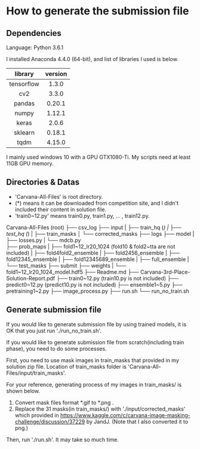 
# How to generate the submission file

## Dependencies

Language: Python 3.6.1

I installed Anaconda 4.4.0 (64-bit), and list of libraries I used is below.
	
|library|version|
|:-:|:-:|
|tensorflow|1.3.0|
|cv2	|3.3.0|
|pandas	|0.20.1|
|numpy	|1.12.1|
|keras	|2.0.6|
|sklearn		|0.18.1|
|tqdm	|4.15.0|

I mainly used windows 10 with a GPU GTX1080-Ti. My scripts need at least 11GB GPU memory.

## Directories & Datas

* 'Carvana-All-Files' is root directory.
* (*) means it can be downloaded from competition site, and I didn't included their content in solution file.
* 'train0~12.py' means train0.py, train1.py, ... , train12.py.

Carvana-All-Files (root)
├── csv_log
├── input
|   ├── train_hq (*)
|   ├── test_hq (*)
|   ├── train_masks
│   └── corrected_masks
├── logs
├── model
|   ├── losses.py
|   └── mdcb.py  
├── prob_maps
|   ├── fold1~12_lr20_1024 (fold10 & fold2~tta are not included)
|   ├── fold4fold2_ensemble
|   ├── fold2456_ensemble
|   ├── fold12345_ensemble
|   ├── fold12345689_ensemble
|   ├── full_ensemble
|   └── test_masks
├── submit
├── weights
|   └── fold1~12_lr20_1024_model.hdf5
├── Readme.md
├── Carvana-3rd-Place-Solution-Report.pdf
├── train0~12.py (train10.py is not included)
├── predict0~12.py (predict10.py is not included)
├── ensemble1~5.py
├── pretraining1~2.py
├── image_process.py
├── run.sh
└── run_no_train.sh


## Generate submission file

If you would like to generate submission file by using trained models, it is OK that you just run './run_no_train.sh'.

If you would like to generate submission file from scratch(including train phase), you need to do some processes. 

First, you need to use mask images in train_masks that provided in my solution zip file.
Location of train_masks folder is 'Carvana-All-Files/input/train_masks'.

For your reference, generating process of my images in train_masks/ is shown below.

1. Convert mask files format *.gif to *.png .
2. Replace the 31 masks(in train_masks/) 
with './input/corrected_masks' which provided in https://www.kaggle.com/c/carvana-image-masking-challenge/discussion/37229 by JandJ.
(Note that I also converted it to png.)

Then, run './run.sh'. It may take so much time.
